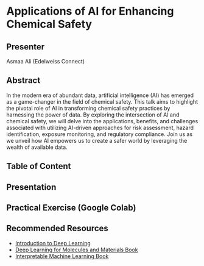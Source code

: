 # Applications of AI for Enhancing Chemical Safety

## Presenter

Asmaa Ali (Edelweiss Connect)


## Abstract

In the modern era of abundant data, artificial intelligence (AI) has emerged as a game-changer in the field of chemical safety. This talk aims to highlight the pivotal role of AI in transforming chemical safety practices by harnessing the power of data. By exploring the intersection of AI and chemical safety, we will delve into the applications, benefits, and challenges associated with utilizing AI-driven approaches for risk assessment, hazard identification, exposure monitoring, and regulatory compliance. Join us as we unveil how AI empowers us to create a safer world by leveraging the wealth of available data.


## Table of Content


## Presentation


## Practical Exercise (Google Colab)


## Recommended Resources

- [Introduction to Deep Learning ](https://github.com/dennishnf/intro-to-deep-learning)
- [Deep Learning for Molecules and Materials Book](https://github.com/whitead/dmol-book/blob/main/README.md)
- [Interpretable Machine Learning Book](https://christophm.github.io/interpretable-ml-book/)



